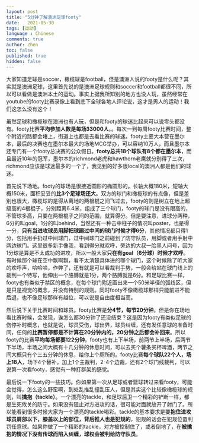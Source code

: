 ```yaml
---
layout: post
title: "5分钟了解澳洲足球footy"
date:   2021-05-30
tags: [运动]
language : Chinese
comments: true
author: Zhen
toc: false
published: true
hidden: false
---
```

大家知道足球是soccer，橄榄球是football，但是澳洲人说的footy是什么呢？其实就是澳洲足球，这里首先说的是澳洲足球规则和soccer和football都很不同，所以可以看做是澳洲本土的运动。事实上据我所知别的地方也没人玩，虽然经常在youtube的footy比赛录像上看到底下全球各地人评论说，这才是男人的运动！我们这怎么没有这个！

虽然足球和橄榄球在澳洲也有人玩，但是和footy的球迷比起来可以说零头都没有。footy比赛**平均参加人数是每场33000人**。。每次一到每周footy比赛时间，整个附近的路都会堵上，街道上也都是去看比赛的球迷。footy主要大本营在墨尔本，最后的决赛也在墨尔本最大的场地MCG举办，可以容纳10万人，而且墨尔本还专门有一个footy总决赛的公众假日。**footy总共18个球队有8个都在墨尔本**，而且最近10年的冠军，墨尔本的richmond老虎和hawthorn老鹰就分别得了三次，richmond应该是球迷最多的一个了，我见到的好多很local的澳洲人都是他们的球迷。

首先说下场地。footy的球场是很接近圆形的椭圆形的。长轴大概180米，短轴大概150米，面积妥妥的**比3个足球场还大**。双方的球门和橄榄球的有点像，但是差别也很大，橄榄球的是得从离地的两根棍之间飞过去，footy的则是树立在地上超级高的4根棍子，分别距离6.4米，组成了三个球门，footy的球门是没有限高的，不管球多高，只要在两根棍子之间的范围，就算得分。但是要注意，进球分两种，6分的叫goal，1分的叫behind，当然还有一种击中柱子的情况叫poster，也是得一分，**只有当进攻球员用脚把球踢过中间的球门时候才得6分**，其他情况都只得1分，包括用手扔过中间球门，过中间球门之前碰到了防守队员，用脚或者用手射中两边球门。这里很多新手像我，看到得分就欢呼，旁边的大叔一脸黑人问号，因为1分球是算是不太成功的进攻，所以一般大家**只在有goal（6分球）时候才欢呼**。有时候那个球在空中飘啊飘，看不太清楚具体进的哪个球门，这个时候除了听大家的欢呼声，哈哈哈，作弊了，还有就是可以看裁判手势，一般会给站在球门线上的裁判一个特写，他伸出一个胳膊就是1分，两个胳膊就是6分。和足球比赛一样，footy也有类似于禁区的概念，在每个球门附近画出来一个50米半径的弧线区，但是只是视觉的概念，并没有特别的规则。同时footy不像橄榄球那样只能前进不能后退，也不像足球那样有越位，可以说是自由度相当高。

然后说下关于比赛时间和球员。footy比赛是**分4节，每节20分钟**。但是你在场地看比赛时候，会发现，诶怎么都30分钟了还没结束？这是因为footy有类似足球的伤停补时概念，也就是说，球员受伤，球出界，球员纠缠，还有发任意球的准备时间，任何的**比赛暂停都是不计算在20分钟内的，20分钟之后都会补回来**。所以footy的比赛**平均每场都要122分钟**。footy也有上下半场，前两节上半场，后两节下半场，半场之间大概有十几分钟的休息时间，可以去买个薯条买杯啤酒，两节之间大概只有个三五分钟的休息，给你上个厕所的。footy比赛**每个球队22个人，场上18人**，场下4个替补。加上1个主裁判，2-4个边裁，还有2个球门线裁判，可以说第一次看footy，感觉有一种打群架的感觉。

最后说一下footy的一些技巧。你如果第一次从足球或者篮球转过来看footy，可能会觉得，怎么这么野蛮啊，到处乱推乱撞乱压人，但是其实这个比较像橄榄球的规则，叫**擒抱（tackle）**。一个漂亮的tackle，和足球后卫一个精彩的铲断一样，都是生死攸关的防守。如果没有阻止对方进攻的话，很可能对面就放开了射门了。所以能看到很多时候大家为一个漂亮的tackle喝彩。tackle的基本要求是要**抱住进攻球员肩部以下，膝盖以上的部位，背后推人也是犯规的**，犯规的话会在犯规位置判罚任意球。如果你做了一个精彩的tackle，对方被控制住了，或者倒地了，在**被擒抱的情况下没有传球而陷入纠缠，球权会被判给防守队员**。
<!--stackedit_data:
eyJoaXN0b3J5IjpbMTk0ODQ3NjA4OSwyMDQ4NDY0ODk0LDIxND
cyODE4NjcsMTc0MDk4NDU0NywtOTc5Njk2NDc1LDE2NDEzNTc3
OTQsLTgyMDQzNDE0OCwtMjkwNjU1NzE1LDE0MTg0OTAzMDUsLT
EyNDQwNzY0ODldfQ==
-->